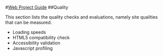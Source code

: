 ﻿#[Web Project Guide](readme.md)
##Quality

This section lists the quality checks and evaluations, namely site qualities that can be measured.

- Loading speeds
- HTML5 compatibility check
- Accessibility validation
- Javascript profiling